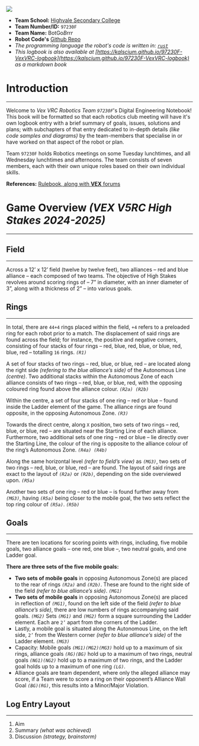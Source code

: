 ![](http://www.jpbooks.com.au/pics/highvale-sm.jpg)

- **Team School:** [Highvale Secondary College](https://www.highvalesc.vic.edu.au/)
- **Team Number/ID:** `97230F`
- **Team Name:** BotGo*Brrr*
- **Robot Code's** [Github Repo](https://github.com/kalscium/BotGoBrrr)
- *The programming language the robot's code is written in:* *[`rust`](https://www.rust-lang.org/)*
- *This logbook is also available at [https://kalscium.github.io/97230F-VexVRC-logbook](https://kalscium.github.io/97230F-VexVRC-logbook) as a markdown book*

# Introduction
---
Welcome to *Vex VRC Robotics Team `97230F`*'s Digital Engineering Notebook! This book will be formatted so that each robotics club meeting will have it's own logbook entry with a brief summary of goals, issues, solutions and plans; with subchapters of that entry dedicated to in-depth details *(like code samples and diagrams)* by the team-members that specialise in or have worked on that aspect of the robot or plan.

Team `97230F` holds Robotics meetings on some Tuesday lunchtimes, and all Wednesday lunchtimes and afternoons. The team consists of seven members, each with their own unique roles based on their own individual skills.

**References:** [Rulebook, along with **VEX** forums](https://content.vexrobotics.com/docs/2024-2025/v5rc-high-stakes/High-Stakes-0806.pdf)

# Game Overview *(VEX V5RC High Stakes 2024-2025)*
---
## Field
---
Across a 12’ x 12’ field (twelve by twelve feet), two alliances – red and blue alliance – each composed of two teams. The objective of High Stakes revolves around scoring rings of – 7” in diameter, with an inner diameter of 3”, along with a thickness of 2” – into various goals.

## Rings
---
In total, there are `44+4` rings placed within the field, `+4` refers to a preloaded ring for each robot prior to a match. The displacement of said rings are found across the field; for instance, the positive and negative corners, consisting of four stacks of four rings – red, blue, red, blue, or blue, red, blue, red – totalling `16` rings. *`(R1)`*

A set of four stacks of two rings – red, blue, or blue, red – are located along the right side *(refering to the blue alliance’s side)* of the Autonomous Line *(centre)*. Two additional stacks within the Autonomous Zone of each alliance consists of two rings – red, blue, or blue, red, with the opposing coloured ring found above the alliance colour. *`(R2a) (R2b)`*

Within the centre, a set of four stacks of one ring – red or blue – found inside the Ladder element of the game. The alliance rings are found opposite, in the opposing Autonomous Zone. *`(R3)`*

Towards the direct centre, along `X` position, two sets of two rings – red, blue, or blue, red – are situated near the Starting Line of each alliance. Furthermore, two additional sets of one ring – red or blue – lie directly over the Starting Line, the colour of the ring is opposite to the alliance colour of the ring’s Autonomous Zone. *`(R4a) (R4b)`*

Along the same horizontal level *(refer to field’s view)* as *`(MG3)`*, two sets of two rings – red, blue, or blue, red – are found. The layout of said rings are exact to the layout of *`(R2a)`* or *`(R2b)`*, depending on the side overviewed upon. *`(R5a)`*

Another two sets of one ring – red or blue – is found further away from *`(MG3)`*, having *`(R5a)`* being closer to the mobile goal, the two sets reflect the top ring colour of *`(R5a)`*. *`(R5b)`*

## Goals
---
There are ten locations for scoring points with rings, including, five mobile goals, two alliance goals – one red, one blue –, two neutral goals, and one Ladder goal.

**There are three sets of the five mobile goals:**
- **Two sets of mobile goals** in opposing Autonomous Zone(s) are placed to the rear of rings *`(R2a)`* and *`(R2b)`*. These are found to the right side of the field *(refer to blue alliance’s side)*. *`(MG1)`*
- **Two sets of mobile goals** in opposing Autonomous Zone(s) are placed in reflection of *`(MG1)`*, found on the left side of the field *(refer to blue alliance’s side)*, there are low numbers of rings accompanying said goals. *`(MG2)`* 
Sets *`(MG1)`* and *`(MG2)`* form a square surrounding the Ladder element. Each are `2’` apart from the corners of the Ladder.  
- Lastly, a mobile goal is situated along the Autonomous Line, on the left side, `2’` from the Western corner *(refer to blue alliance’s side)* of the Ladder element. *`(MG3)`* 
- Capacity: Mobile goals *`(MG1)(MG2)(MG3)`* hold up to a maximum of six rings, alliance goals *`(RG)(BG)`* hold up to a maximum of two rings, neutral goals *`(NG1)(NG2)`* hold up to a maximum of two rings, and the Ladder goal holds up to a maximum of one ring *`(LG)`*.  
- Alliance goals are team dependent, where only the alleged alliance may score, if a Team were to score a ring on their opponent’s Alliance Wall Goal *`(BG)(RG)`*, this results into a Minor/Major Violation.

## Log Entry Layout
---
1. Aim
2. Summary *(what was achieved)*
3. Discussion *(strategy, brainstorm)*
